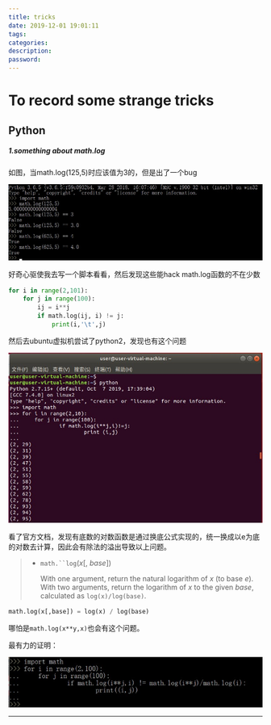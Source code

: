 ```yaml
---
title: tricks
date: 2019-12-01 19:01:11
tags:
categories:
description:
password:
---
```












# To record some strange tricks







## Python



##### 1.something about math.log

如图，当math.log(125,5)时应该值为3的，但是出了一个bug

![](tricks\1.jpg)



好奇心驱使我去写一个脚本看看，然后发现这些能hack math.log函数的不在少数

```python
for i in range(2,101):
	for j in range(100):
		ij = i**j
        if math.log(ij, i) != j:
            print(i,'\t',j)
```

然后去ubuntu虚拟机尝试了python2，发现也有这个问题

![](tricks\2.jpg)



看了官方文档，发现有底数的对数函数是通过换底公式实现的，统一换成以e为底的对数去计算，因此会有除法的溢出导致以上问题。

> - `math.``log`(*x*[, *base*]) 
>
>   With one argument, return the natural logarithm of *x* (to base  *e*). With two arguments, return the logarithm of *x* to the given  *base*, calculated as `log(x)/log(base)`.

```python
math.log(x[,base]) = log(x) / log(base)
```

哪怕是`math.log(x**y,x)`也会有这个问题。

最有力的证明：

![](tricks\3.jpg)



------



